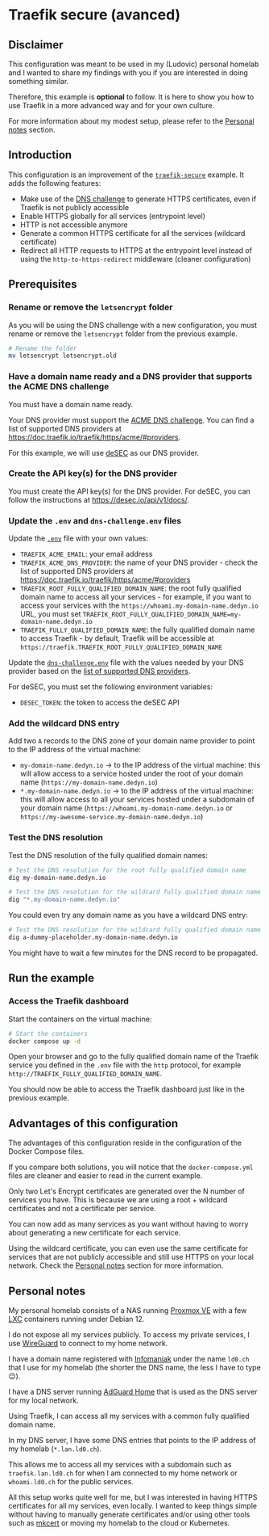 # Traefik secure (avanced)

## Disclaimer

This configuration was meant to be used in my (Ludovic) personal homelab and I
wanted to share my findings with you if you are interested in doing something
similar.

Therefore, this example is **optional** to follow. It is here to show you how to
use Traefik in a more advanced way and for your own culture.

For more information about my modest setup, please refer to the
[Personal notes](#personal-notes) section.

## Introduction

This configuration is an improvement of the
[`traefik-secure`](../traefik-secure/README.md) example. It adds the following
features:

- Make use of the
  [DNS challenge](https://doc.traefik.io/traefik/https/acme/#dnschallenge) to
  generate HTTPS certificates, even if Traefik is not publicly accessible
- Enable HTTPS globally for all services (entrypoint level)
- HTTP is not accessible anymore
- Generate a common HTTPS certificate for all the services (wildcard
  certificate)
- Redirect all HTTP requests to HTTPS at the entrypoint level instead of using
  the `http-to-https-redirect` middleware (cleaner configuration)

## Prerequisites

### Rename or remove the `letsencrypt` folder

As you will be using the DNS challenge with a new configuration, you must rename
or remove the `letsencrypt` folder from the previous example.

```sh
# Rename the folder
mv letsencrypt letsencrypt.old
```

### Have a domain name ready and a DNS provider that supports the ACME DNS challenge

You must have a domain name ready.

Your DNS provider must support the
[ACME DNS challenge](https://doc.traefik.io/traefik/https/acme/#dnschallenge).
You can find a list of supported DNS providers at
<https://doc.traefik.io/traefik/https/acme/#providers>.

For this example, we will use [deSEC](https://desec.io/) as our DNS provider.

### Create the API key(s) for the DNS provider

You must create the API key(s) for the DNS provider. For deSEC, you can follow
the instructions at <https://desec.io/api/v1/docs/>.

### Update the `.env` and `dns-challenge.env` files

Update the [`.env`](.env) file with your own values:

- `TRAEFIK_ACME_EMAIL`: your email address
- `TRAEFIK_ACME_DNS_PROVIDER`: the name of your DNS provider - check the list of
  supported DNS providers at
  <https://doc.traefik.io/traefik/https/acme/#providers>
- `TRAEFIK_ROOT_FULLY_QUALIFIED_DOMAIN_NAME`: the root fully qualified domain
  name to access all your services - for example, if you want to access your
  services with the `https://whoami.my-domain-name.dedyn.io` URL, you must set
  `TRAEFIK_ROOT_FULLY_QUALIFIED_DOMAIN_NAME=my-domain-name.dedyn.io`
- `TRAEFIK_FULLY_QUALIFIED_DOMAIN_NAME`: the fully qualified domain name to
  access Traefik - by default, Traefik will be accessible at
  `https://traefik.TRAEFIK_ROOT_FULLY_QUALIFIED_DOMAIN_NAME`

Update the [`dns-challenge.env`](./dns-challenge.env) file with the values
needed by your DNS provider based on the
[list of supported DNS providers](https://doc.traefik.io/traefik/https/acme/#providers).

For deSEC, you must set the following environment variables:

- `DESEC_TOKEN`: the token to access the deSEC API

### Add the wildcard DNS entry

Add two `A` records to the DNS zone of your domain name provider to point to the
IP address of the virtual machine:

- `my-domain-name.dedyn.io` -> to the IP address of the virtual machine: this
  will allow access to a service hosted under the root of your domain name
  (`https://my-domain-name.dedyn.io`)
- `*.my-domain-name.dedyn.io` -> to the IP address of the virtual machine: this
  will allow access to all your services hosted under a subdomain of your domain
  name (`https://whoami.my-domain-name.dedyn.io` or
  `https://my-awesome-service.my-domain-name.dedyn.io`)

### Test the DNS resolution

Test the DNS resolution of the fully qualified domain names:

```sh
# Test the DNS resolution for the root fully qualified domain name
dig my-domain-name.dedyn.io

# Test the DNS resolution for the wildcard fully qualified domain name
dig "*.my-domain-name.dedyn.io"
```

You could even try any domain name as you have a wildcard DNS entry:

```sh
# Test the DNS resolution for the wildcard fully qualified domain name
dig a-dummy-placeholder.my-domain-name.dedyn.io
```

You might have to wait a few minutes for the DNS record to be propagated.

## Run the example

### Access the Traefik dashboard

Start the containers on the virtual machine:

```sh
# Start the containers
docker compose up -d
```

Open your browser and go to the fully qualified domain name of the Traefik
service you defined in the `.env` file with the `http` protocol, for example
`http://TRAEFIK_FULLY_QUALIFIED_DOMAIN_NAME`.

You should now be able to access the Traefik dashboard just like in the previous
example.

## Advantages of this configuration

The advantages of this configuration reside in the configuration of the Docker
Compose files.

If you compare both solutions, you will notice that the `docker-compose.yml`
files are cleaner and easier to read in the current example.

Only two Let's Encrypt certificates are generated over the N number of services
you have. This is because we are using a root + wildcard certificates and not a
certificate per service.

You can now add as many services as you want without having to worry about
generating a new certificate for each service.

Using the wildcard certificate, you can even use the same certificate for
services that are not publicly accessible and still use HTTPS on your local
network. Check the [Personal notes](#personal-notes) section for more
information.

## Personal notes

My personal homelab consists of a NAS running
[Proxmox VE](https://www.proxmox.com/en/proxmox-ve) with a few
[LXC](https://linuxcontainers.org/lxc/) containers running under Debian 12.

I do not expose all my services publicly. To access my private services, I use
[WireGuard](https://www.wireguard.com/) to connect to my home network.

I have a domain name registered with [Infomaniak](https://www.infomaniak.com/)
under the name `ld0.ch` that I use for my homelab (the shorter the DNS name, the
less I have to type 😉).

I have a DNS server running
[AdGuard Home](https://github.com/AdguardTeam/AdguardHome) that is used as the
DNS server for my local network.

Using Traefik, I can access all my services with a common fully qualified domain
name.

In my DNS server, I have some DNS entries that points to the IP address of my
homelab (`*.lan.ld0.ch`).

This allows me to access all my services with a subdomain such as
`traefik.lan.ld0.ch` for when I am connected to my home network or
`whoami.ld0.ch` for the public services.

All this setup works quite well for me, but I was interested in having HTTPS
certificates for all my services, even locally. I wanted to keep things simple
without having to manually generate certificates and/or using other tools such
as [mkcert](https://github.com/FiloSottile/mkcert) or moving my homelab to the
cloud or Kubernetes.
